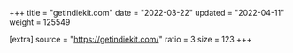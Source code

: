 +++
title = "getindiekit.com"
date = "2022-03-22"
updated = "2022-04-11"
weight = 125549

[extra]
source = "https://getindiekit.com/"
ratio = 3
size = 123
+++
